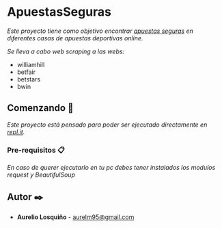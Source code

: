# ApuestasSeguras

_Este proyecto tiene como objetivo encontrar [apuestas seguras](https://es.wikipedia.org/wiki/Surebet) en diferentes casas de apuestas deportivas online._

_Se lleva a cabo web scraping a las webs:_

- williamhill
- betfair
- betstars
- bwin

## Comenzando 🚀

_Este proyecto está pensado para poder ser ejecutado directamente en [repl.it](https://repl.it/)._


### Pre-requisitos 📋

_En caso de querer ejecutarlo en tu pc debes tener instalados los modulos request y BeautifulSoup_

## Autor ✒️

* **Aurelio Losquiño**  - aurelm95@gmail.com

[//]: # (Plantilla para el readme: https://gist.github.com/Villanuevand/6386899f70346d4580c723232524d35a) 

[//]: # (Para editar el readme: https://pandao.github.io/editor.md/en.html) 



